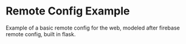 # Remote Config Example

Example of a basic remote config for the web, modeled after firebase remote config, built in flask.  